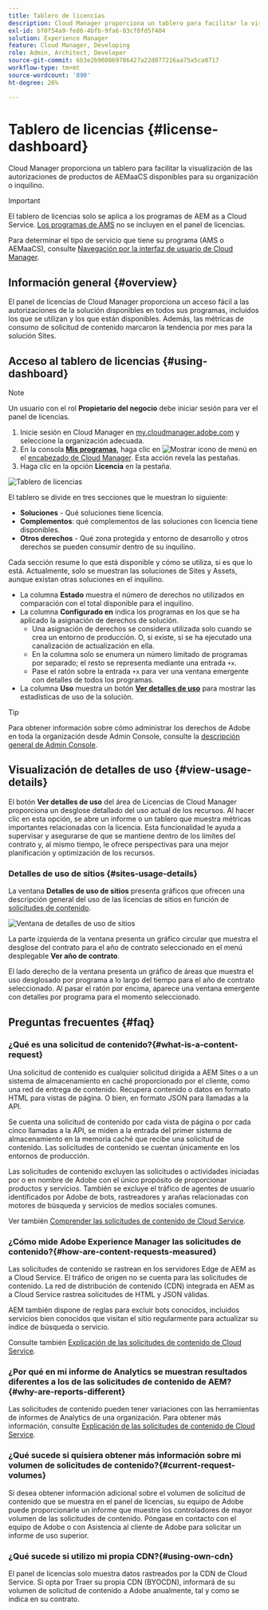```yaml
---
title: Tablero de licencias
description: Cloud Manager proporciona un tablero para facilitar la visualización de las autorizaciones de productos de AEMaaCS disponibles para su organización o inquilino.
exl-id: bf0f54a9-fe86-4bfb-9fa6-03cf0fd5f404
solution: Experience Manager
feature: Cloud Manager, Developing
role: Admin, Architect, Developer
source-git-commit: 6b3e2b960869786427a22d077216aa75a5ca0717
workflow-type: tm+mt
source-wordcount: '890'
ht-degree: 26%

---
```



# Tablero de licencias {#license-dashboard}

Cloud Manager proporciona un tablero para facilitar la visualización de las autorizaciones de productos de AEMaaCS disponibles para su organización o inquilino.

>[!IMPORTANT]
>
>El tablero de licencias solo se aplica a los programas de AEM as a Cloud Service. [Los programas de AMS](https://experienceleague.adobe.com/es/docs/experience-manager-cloud-manager/content/introduction) no se incluyen en el panel de licencias.
>
>Para determinar el tipo de servicio que tiene su programa (AMS o AEMaaCS), consulte [Navegación por la interfaz de usuario de Cloud Manager](/help/implementing/cloud-manager/navigation.md#program-cards).

## Información general {#overview}

El panel de licencias de Cloud Manager proporciona un acceso fácil a las autorizaciones de la solución disponibles en todos sus programas, incluidos los que se utilizan y los que están disponibles. Además, las métricas de consumo de solicitud de contenido marcaron la tendencia por mes para la solución Sites.

## Acceso al tablero de licencias {#using-dashboard}

>[!NOTE]
>
>Un usuario con el rol **Propietario del negocio** debe iniciar sesión para ver el panel de licencias.

1. Inicie sesión en Cloud Manager en [my.cloudmanager.adobe.com](https://my.cloudmanager.adobe.com/) y seleccione la organización adecuada.
1. En la consola **[Mis programas](/help/implementing/cloud-manager/navigation.md#my-programs)**, haga clic en ![Mostrar icono de menú](https://spectrum.adobe.com/static/icons/workflow_18/Smock_ShowMenu_18_N.svg) en el [encabezado de Cloud Manager](/help/implementing/cloud-manager/navigation.md#cloud-manager-header). Esta acción revela las pestañas.
1. Haga clic en la opción **Licencia** en la pestaña.

![Tablero de licencias](assets/license-dashboard.png)

El tablero se divide en tres secciones que le muestran lo siguiente:

* **Soluciones** - Qué soluciones tiene licencia.
* **Complementos**: qué complementos de las soluciones con licencia tiene disponibles.
* **Otros derechos** - Qué zona protegida y entorno de desarrollo y otros derechos se pueden consumir dentro de su inquilino.

Cada sección resume lo que está disponible y cómo se utiliza, si es que lo está. Actualmente, solo se muestran las soluciones de Sites y Assets, aunque existan otras soluciones en el inquilino.

* La columna **Estado** muestra el número de derechos no utilizados en comparación con el total disponible para el inquilino.
* La columna **Configurado en** indica los programas en los que se ha aplicado la asignación de derechos de solución.
   * Una asignación de derechos se considera utilizada solo cuando se crea un entorno de producción. O, si existe, si se ha ejecutado una canalización de actualización en ella.
   * En la columna solo se enumera un número limitado de programas por separado; el resto se representa mediante una entrada `+x`.
   * Pase el ratón sobre la entrada `+x` para ver una ventana emergente con detalles de todos los programas.
* La columna **Uso** muestra un botón **[Ver detalles de uso](#view-usage-details)** para mostrar las estadísticas de uso de la solución.

>[!TIP]
>
>Para obtener información sobre cómo administrar los derechos de Adobe en toda la organización desde Admin Console, consulte la [descripción general de Admin Console](https://helpx.adobe.com/es/enterprise/using/admin-console.html).

## Visualización de detalles de uso {#view-usage-details}

<!--
The **View usage details** button gives access to the chosen solution's **Usage Details** window. This window gives a detailed breakdown including charts to show your solution's usage. How that usage is measured depends on the chosen solution. -->

El botón **Ver detalles de uso** del área de Licencias de Cloud Manager proporciona un desglose detallado del uso actual de los recursos. Al hacer clic en esta opción, se abre un informe o un tablero que muestra métricas importantes relacionadas con la licencia. <!-- ADD THIS SENTENCE IF ASSETS USAGE DETAILS GETS REINSTATED ", such as the number of users, storage consumption, or bandwidth usage, depending on the type of services you're using." --> Esta funcionalidad le ayuda a supervisar y asegurarse de que se mantiene dentro de los límites del contrato y, al mismo tiempo, le ofrece perspectivas para una mejor planificación y optimización de los recursos.

### Detalles de uso de sitios {#sites-usage-details}

La ventana **Detalles de uso de sitios** presenta gráficos que ofrecen una descripción general del uso de las licencias de sitios en función de [solicitudes de contenido](#what-is-a-content-request).

![Ventana de detalles de uso de sitios](assets/sites-usage-details.png)

La parte izquierda de la ventana presenta un gráfico circular que muestra el desglose del contrato para el año de contrato seleccionado en el menú desplegable **Ver año de contrato**.

El lado derecho de la ventana presenta un gráfico de áreas que muestra el uso desglosado por programa a lo largo del tiempo para el año de contrato seleccionado. Al pasar el ratón por encima, aparece una ventana emergente con detalles por programa para el momento seleccionado.

<!-- REMOVED AS PER CQDOC-21983
### Assets usage details {#assets-usage-details}

The **Assets usage details** window, presents graphs giving an overview of the usage of your Assets licenses based on [storage](#storage) and [standard users](#standard-users). Select the appropriate tab to toggle between the views.

For both storage and standard users views, you can use the **Environment Type** dropdown to toggle the view between production, stage, and development environments.

#### Storage {#storage}

![Assets usage details window for storage](assets/assets-usage-details-storage.png)

The left side of the window presents a pie chart showing the contract breakdown for the contract year selected in the **View contract year** dropdown.

The right side of the window presents an area chart showing the usage broken down by program over time for the selected contract year. A hover reveals a popup with details per program for the selected point in time.

#### Standard Users {#standard-users}

![Assets usage details window for standard-users](assets/assets-usage-details-standard-users.png)

The left side of the window presents a pie chart showing the contract breakdown for the contract year selected in the **View contract year** dropdown.

The right side of the window presents an area chart showing the usage broken down by program over time for the selected contract year. A hover reveals a popup with details per program for the selected point in time. -->

## Preguntas frecuentes {#faq}

### ¿Qué es una solicitud de contenido?{#what-is-a-content-request}

Una solicitud de contenido es cualquier solicitud dirigida a AEM Sites o a un sistema de almacenamiento en caché proporcionado por el cliente, como una red de entrega de contenido. Recupera contenido o datos en formato HTML para vistas de página. O bien, en formato JSON para llamadas a la API.

Se cuenta una solicitud de contenido por cada vista de página o por cada cinco llamadas a la API, se miden a la entrada del primer sistema de almacenamiento en la memoria caché que recibe una solicitud de contenido. Las solicitudes de contenido se cuentan únicamente en los entornos de producción.

Las solicitudes de contenido excluyen las solicitudes o actividades iniciadas por o en nombre de Adobe con el único propósito de proporcionar productos y servicios. También se excluye el tráfico de agentes de usuario identificados por Adobe de bots, rastreadores y arañas relacionadas con motores de búsqueda y servicios de medios sociales comunes.

Ver también [Comprender las solicitudes de contenido de Cloud Service](/help/implementing/cloud-manager/content-requests.md).

### ¿Cómo mide Adobe Experience Manager las solicitudes de contenido?{#how-are-content-requests-measured}

Las solicitudes de contenido se rastrean en los servidores Edge de AEM as a Cloud Service. El tráfico de origen no se cuenta para las solicitudes de contenido. La red de distribución de contenido (CDN) integrada en AEM as a Cloud Service rastrea solicitudes de HTML y JSON válidas.

AEM también dispone de reglas para excluir bots conocidos, incluidos servicios bien conocidos que visitan el sitio regularmente para actualizar su índice de búsqueda o servicio.

Consulte también [Explicación de las solicitudes de contenido de Cloud Service](/help/implementing/cloud-manager/content-requests.md).

### ¿Por qué en mi informe de Analytics se muestran resultados diferentes a los de las solicitudes de contenido de AEM?{#why-are-reports-different}

Las solicitudes de contenido pueden tener variaciones con las herramientas de informes de Analytics de una organización. Para obtener más información, consulte [Explicación de las solicitudes de contenido de Cloud Service](/help/implementing/cloud-manager/content-requests.md).

### ¿Qué sucede si quisiera obtener más información sobre mi volumen de solicitudes de contenido?{#current-request-volumes}

Si desea obtener información adicional sobre el volumen de solicitud de contenido que se muestra en el panel de licencias, su equipo de Adobe puede proporcionarle un informe que muestre los controladores de mayor volumen de las solicitudes de contenido. Póngase en contacto con el equipo de Adobe o con Asistencia al cliente de Adobe para solicitar un informe de uso superior.

### ¿Qué sucede si utilizo mi propia CDN?{#using-own-cdn}

El panel de licencias solo muestra datos rastreados por la CDN de Cloud Service. Si opta por Traer su propia CDN (BYOCDN), informará de su volumen de solicitud de contenido a Adobe anualmente, tal y como se indica en su contrato.


